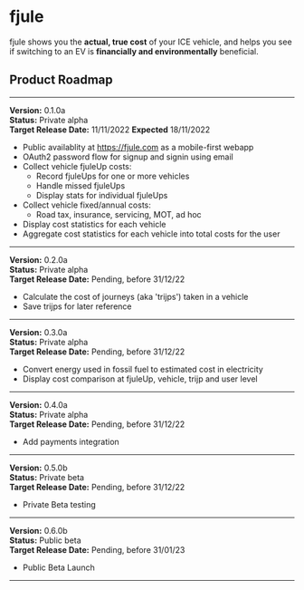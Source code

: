 # fjule

fjule shows you the **actual, true cost** of your ICE vehicle, and helps you see if switching to an EV is **financially and environmentally** beneficial.

## Product Roadmap

___

**Version:** 0.1.0a\
**Status:** Private alpha\
**Target Release Date:** 11/11/2022
**Expected** 18/11/2022

* Public availablity at https://fjule.com as a mobile-first webapp
* OAuth2 password flow for signup and signin using email
* Collect vehicle fjuleUp costs:
  * Record fjuleUps for one or more vehicles
  * Handle missed fjuleUps
  * Display stats for individual fjuleUps
* Collect vehicle fixed/annual costs:
  * Road tax, insurance, servicing, MOT, ad hoc
* Display cost statistics for each vehicle
* Aggregate cost statistics for each vehicle into total costs
  for the user

___

**Version:** 0.2.0a\
**Status:** Private alpha\
**Target Release Date:** Pending, before 31/12/22

* Calculate the cost of journeys (aka 'trijps') taken in a vehicle
* Save trijps for later reference

___

**Version:** 0.3.0a\
**Status:** Private alpha\
**Target Release Date:** Pending, before 31/12/22

* Convert energy used in fossil fuel to estimated cost in electricity
* Display cost comparison at fjuleUp, vehicle, trijp and user level

___

**Version:** 0.4.0a\
**Status:** Private alpha\
**Target Release Date:** Pending, before 31/12/22

* Add payments integration

___

**Version:** 0.5.0b\
**Status:** Private beta\
**Target Release Date:** Pending, before 31/12/22

* Private Beta testing

___

**Version:** 0.6.0b\
**Status:** Public beta\
**Target Release Date:** Pending, before 31/01/23

* Public Beta Launch

___